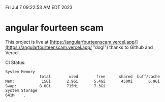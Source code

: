 Fri Jul  7 09:22:53 AM EDT 2023

# angular fourteen scam


This project is live at [https://angularfourteenscam.vercel.app/](https://angularfourteenscam.vercel.app/ "dog!") thanks to Github and Vercel.

CI Status: 

```bash
System Memory
               total        used        free      shared  buff/cache   available
Mem:            15Gi       2.9Gi       5.4Gi       450Mi       6.9Gi        11Gi
Swap:          8.0Gi       715Mi       7.3Gi
System Storage
641M	.
